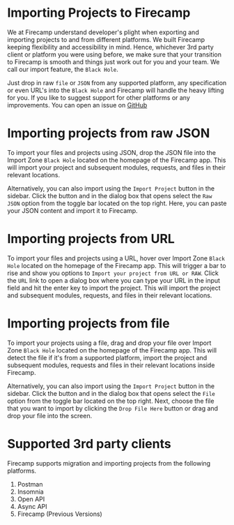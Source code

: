 # Importing Projects to Firecamp

We at Firecamp understand developer's plight when exporting and importing projects to and from different platforms. We built Firecamp keeping flexibility and accessibility in mind. Hence, whichever 3rd party client or platform you were using before, we make sure that your transition to Firecamp is smooth and things just work out for you and your team. We call our import feature, the `Black Hole`.

Just drop in raw `file` or `JSON` from any supported platform, any specification or even URL's into the `Black Hole` and Firecamp will handle the heavy lifting for you. If you like to suggest support for other platforms or any improvements. You can open an issue on [GitHub](https://github.com/firecampapp/Firecamp/issues)

# Importing projects from raw JSON
To import your files and projects using JSON, drop the JSON file into the Import Zone `Black Hole` located on the homepage of the Firecamp app. This will import your project and subsequent modules, requests, and files in their relevant locations.

Alternatively, you can also import using the `Import Project` button in the sidebar. Click the button and in the dialog box that opens select the `Raw JSON` option from the toggle bar located on the top right. Here, you can paste your JSON content and import it to Firecamp.

# Importing projects from URL

To import your files and projects using a URL, hover over Import Zone `Black Hole` located on the homepage of the Firecamp app. This will trigger a bar to rise and show you options to `Import your project from URL or RAW`. Click the `URL` link to open a dialog box where you can type your URL in the input field and hit the enter key to import the project. This will import the project and subsequent modules, requests, and files in their relevant locations.

# Importing projects from file

To import your projects using a file, drag and drop your file over Import Zone `Black Hole` located on the homepage of the Firecamp app. This will detect the file if it's from a supported platform, import the project and subsequent modules, requests and files in their relevant locations inside Firecamp.

Alternatively, you can also import using the `Import Project` button in the sidebar. Click the button and in the dialog box that opens select the `File` option from the toggle bar located on the top right. Next, choose the file that you want to import by clicking the `Drop File Here` button or drag and drop your file into the screen.


# Supported 3rd party clients

Firecamp supports migration and importing projects from the following platforms.

1. Postman
2. Insomnia
3. Open API
4. Async API
5. Firecamp (Previous Versions)

